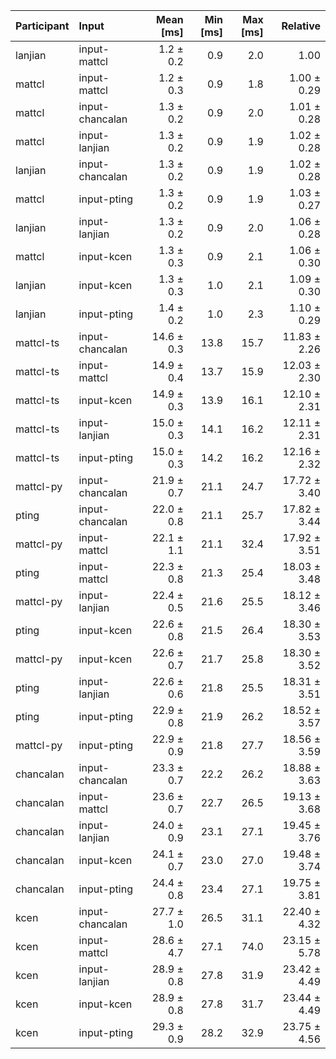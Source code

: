 | Participant | Input | Mean [ms] | Min [ms] | Max [ms] | Relative |
|:---|:---|---:|---:|---:|---:|
| lanjian | input-mattcl | 1.2 ± 0.2 | 0.9 | 2.0 | 1.00 |
| mattcl | input-mattcl | 1.2 ± 0.3 | 0.9 | 1.8 | 1.00 ± 0.29 |
| mattcl | input-chancalan | 1.3 ± 0.2 | 0.9 | 2.0 | 1.01 ± 0.28 |
| mattcl | input-lanjian | 1.3 ± 0.2 | 0.9 | 1.9 | 1.02 ± 0.28 |
| lanjian | input-chancalan | 1.3 ± 0.2 | 0.9 | 1.9 | 1.02 ± 0.28 |
| mattcl | input-pting | 1.3 ± 0.2 | 0.9 | 1.9 | 1.03 ± 0.27 |
| lanjian | input-lanjian | 1.3 ± 0.2 | 0.9 | 2.0 | 1.06 ± 0.28 |
| mattcl | input-kcen | 1.3 ± 0.3 | 0.9 | 2.1 | 1.06 ± 0.30 |
| lanjian | input-kcen | 1.3 ± 0.3 | 1.0 | 2.1 | 1.09 ± 0.30 |
| lanjian | input-pting | 1.4 ± 0.2 | 1.0 | 2.3 | 1.10 ± 0.29 |
| mattcl-ts | input-chancalan | 14.6 ± 0.3 | 13.8 | 15.7 | 11.83 ± 2.26 |
| mattcl-ts | input-mattcl | 14.9 ± 0.4 | 13.7 | 15.9 | 12.03 ± 2.30 |
| mattcl-ts | input-kcen | 14.9 ± 0.3 | 13.9 | 16.1 | 12.10 ± 2.31 |
| mattcl-ts | input-lanjian | 15.0 ± 0.3 | 14.1 | 16.2 | 12.11 ± 2.31 |
| mattcl-ts | input-pting | 15.0 ± 0.3 | 14.2 | 16.2 | 12.16 ± 2.32 |
| mattcl-py | input-chancalan | 21.9 ± 0.7 | 21.1 | 24.7 | 17.72 ± 3.40 |
| pting | input-chancalan | 22.0 ± 0.8 | 21.1 | 25.7 | 17.82 ± 3.44 |
| mattcl-py | input-mattcl | 22.1 ± 1.1 | 21.1 | 32.4 | 17.92 ± 3.51 |
| pting | input-mattcl | 22.3 ± 0.8 | 21.3 | 25.4 | 18.03 ± 3.48 |
| mattcl-py | input-lanjian | 22.4 ± 0.5 | 21.6 | 25.5 | 18.12 ± 3.46 |
| pting | input-kcen | 22.6 ± 0.8 | 21.5 | 26.4 | 18.30 ± 3.53 |
| mattcl-py | input-kcen | 22.6 ± 0.7 | 21.7 | 25.8 | 18.30 ± 3.52 |
| pting | input-lanjian | 22.6 ± 0.6 | 21.8 | 25.5 | 18.31 ± 3.51 |
| pting | input-pting | 22.9 ± 0.8 | 21.9 | 26.2 | 18.52 ± 3.57 |
| mattcl-py | input-pting | 22.9 ± 0.9 | 21.8 | 27.7 | 18.56 ± 3.59 |
| chancalan | input-chancalan | 23.3 ± 0.7 | 22.2 | 26.2 | 18.88 ± 3.63 |
| chancalan | input-mattcl | 23.6 ± 0.7 | 22.7 | 26.5 | 19.13 ± 3.68 |
| chancalan | input-lanjian | 24.0 ± 0.9 | 23.1 | 27.1 | 19.45 ± 3.76 |
| chancalan | input-kcen | 24.1 ± 0.7 | 23.0 | 27.0 | 19.48 ± 3.74 |
| chancalan | input-pting | 24.4 ± 0.8 | 23.4 | 27.1 | 19.75 ± 3.81 |
| kcen | input-chancalan | 27.7 ± 1.0 | 26.5 | 31.1 | 22.40 ± 4.32 |
| kcen | input-mattcl | 28.6 ± 4.7 | 27.1 | 74.0 | 23.15 ± 5.78 |
| kcen | input-lanjian | 28.9 ± 0.8 | 27.8 | 31.9 | 23.42 ± 4.49 |
| kcen | input-kcen | 28.9 ± 0.8 | 27.8 | 31.7 | 23.44 ± 4.49 |
| kcen | input-pting | 29.3 ± 0.9 | 28.2 | 32.9 | 23.75 ± 4.56 |
